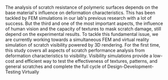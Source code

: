 The analysis of scratch resistance of polymeric surfaces depends on the base material's influence on deformation characteristics. This has been tackled by FEM simulations in our lab's previous research with a lot of success. But the third and one of the most important aspects, the influence of human vision and the capacity of textures to mask scratch damage, still depend on the experimental results. 
To tackle this fundamental issue, we are currently working towards a simultaneous FEM and virtual reality simulation of scratch visibility powered by 3D rendering. For the first time, this study covers all aspects of scratch performance analysis from deformation characteristics to visibility. Visibility simulations provide a low-cost and efficient way to test the effectiveness of textures, patterns, and general scratches and complete the full cycle of Design-Development-Testing Virtually
